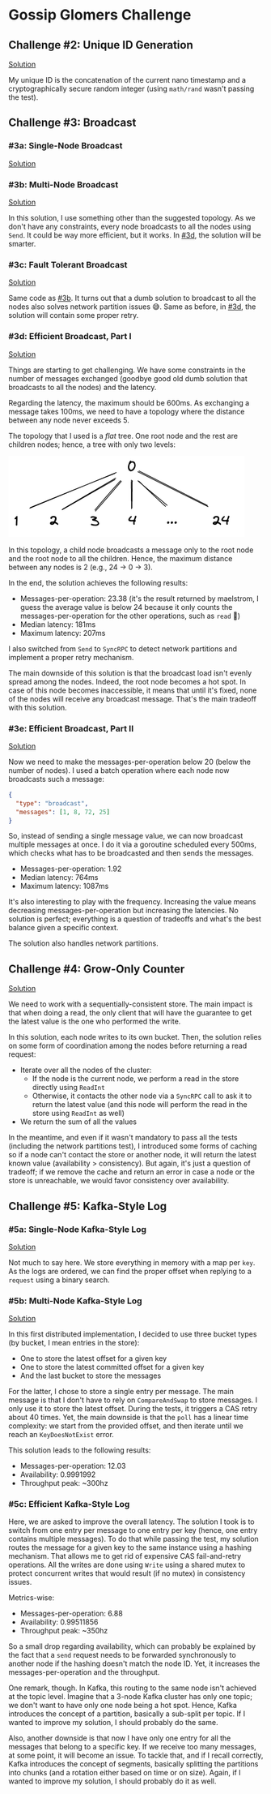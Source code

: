 # Gossip Glomers Challenge

## Challenge #2: Unique ID Generation

[Solution](https://github.com/teivah/gossip-glomers/blob/main/challenge-2-unique-id/main.go)

My unique ID is the concatenation of the current nano timestamp and a cryptographically secure random integer (using `math/rand` wasn't passing the test).

## Challenge #3: Broadcast

### #3a: Single-Node Broadcast

[Solution](https://github.com/teivah/gossip-glomers/blob/main/challenge-3a-broadcast/main.go)

### #3b: Multi-Node Broadcast

[Solution](https://github.com/teivah/gossip-glomers/blob/main/challenge-3b-broadcast/main.go)

In this solution, I use something other than the suggested topology. As we don't have any constraints, every node broadcasts to all the nodes using `Send`. It could be way more efficient, but it works. In [#3d](#3d--efficient-broadcast-part-i), the solution will be smarter.

### #3c: Fault Tolerant Broadcast

[Solution](https://github.com/teivah/gossip-glomers/blob/main/challenge-3c-broadcast/main.go)

Same code as [#3b](#3b--multi-node-broadcast). It turns out that a dumb solution to broadcast to all the nodes also solves network partition issues 😅. Same as before, in [#3d](#3d--efficient-broadcast-part-i), the solution will contain some proper retry.

### #3d: Efficient Broadcast, Part I

[Solution](https://github.com/teivah/gossip-glomers/blob/main/challenge-3d-broadcast/main.go)

Things are starting to get challenging. We have some constraints in the number of messages exchanged (goodbye good old dumb solution that broadcasts to all the nodes) and the latency.

Regarding the latency, the maximum should be 600ms. As exchanging a message takes 100ms, we need to have a topology where the distance between any node never exceeds 5.

The topology that I used is a _flat_ tree. One root node and the rest are children nodes; hence, a tree with only two levels:

![](res/tree.png)

In this topology, a child node broadcasts a message only to the root node and the root node to all the children. Hence, the maximum distance between any nodes is 2 (e.g., 24 -> 0 -> 3).

In the end, the solution achieves the following results:
* Messages-per-operation: 23.38 (it's the result returned by maelstrom, I guess the average value is below 24 because it only counts the messages-per-operation for the other operations, such as `read` 🤷)
* Median latency: 181ms
* Maximum latency: 207ms

I also switched from `Send` to `SyncRPC` to detect network partitions and implement a proper retry mechanism.

The main downside of this solution is that the broadcast load isn't evenly spread among the nodes. Indeed, the root node becomes a hot spot. In case of this node becomes inaccessible, it means that until it's fixed, none of the nodes will receive any broadcast message. That's the main tradeoff with this solution.

### #3e: Efficient Broadcast, Part II

[Solution](https://github.com/teivah/gossip-glomers/blob/main/challenge-3e-broadcast/main.go)

Now we need to make the messages-per-operation below 20 (below the number of nodes). I used a batch operation where each node now broadcasts such a message:

```json
{
  "type": "broadcast",
  "messages": [1, 8, 72, 25]
}
```

So, instead of sending a single message value, we can now broadcast multiple messages at once. I do it via a goroutine scheduled every 500ms, which checks what has to be broadcasted and then sends the messages.

* Messages-per-operation: 1.92
* Median latency: 764ms
* Maximum latency: 1087ms

It's also interesting to play with the frequency. Increasing the value means decreasing messages-per-operation but increasing the latencies. No solution is perfect; everything is a question of tradeoffs and what's the best balance given a specific context.

The solution also handles network partitions.

## Challenge #4: Grow-Only Counter

[Solution](https://github.com/teivah/gossip-glomers/blob/main/challenge-4-grow-only-counter/main.go)

We need to work with a sequentially-consistent store. The main impact is that when doing a read, the only client that will have the guarantee to get the latest value is the one who performed the write.

In this solution, each node writes to its own bucket. Then, the solution relies on some form of coordination among the nodes before returning a read request:
* Iterate over all the nodes of the cluster:
  * If the node is the current node, we perform a read in the store directly using `ReadInt`
  * Otherwise, it contacts the other node via a `SyncRPC` call to ask it to return the latest value (and this node will perform the read in the store using `ReadInt` as well)
* We return the sum of all the values

In the meantime, and even if it wasn't mandatory to pass all the tests (including the network partitions test), I introduced some forms of caching so if a node can't contact the store or another node, it will return the latest known value (availability > consistency). But again, it's just a question of tradeoff; if we remove the cache and return an error in case a node or the store is unreachable, we would favor consistency over availability.

## Challenge #5: Kafka-Style Log

### #5a: Single-Node Kafka-Style Log

[Solution](https://github.com/teivah/gossip-glomers/blob/main/challenge-5a-kafka-log/main.go)

Not much to say here. We store everything in memory with a map per `key`. As the logs are ordered, we can find the proper offset when replying to a `request` using a binary search.

### #5b: Multi-Node Kafka-Style Log

[Solution](https://github.com/teivah/gossip-glomers/blob/main/challenge-5b-kafka-log/main.go)

In this first distributed implementation, I decided to use three bucket types (by bucket, I mean entries in the store):
* One to store the latest offset for a given key
* One to store the latest committed offset for a given key
* And the last bucket to store the messages

For the latter, I chose to store a single entry per message. The main message is that I don't have to rely on `CompareAndSwap` to store messages. I only use it to store the latest offset. During the tests, it triggers a CAS retry about 40 times. Yet, the main downside is that the `poll` has a linear time complexity: we start from the provided offset, and then iterate until we reach an `KeyDoesNotExist` error. 

This solution leads to the following results: 

* Messages-per-operation: 12.03
* Availability: 0.9991992
* Throughput peak: ~300hz

### #5c: Efficient Kafka-Style Log

Here, we are asked to improve the overall latency. The solution I took is to switch from one entry per message to one entry per key (hence, one entry contains multiple messages). To do that while passing the test, my solution routes the message for a given key to the same instance using a hashing mechanism. That allows me to get rid of expensive CAS fail-and-retry operations. All the writes are done using `Write` using a shared mutex to protect concurrent writes that would result (if no mutex) in consistency issues.

Metrics-wise:

* Messages-per-operation: 6.88
* Availability: 0.99511856
* Throughput peak: ~350hz

So a small drop regarding availability, which can probably be explained by the fact that a `send` request needs to be forwarded synchronously to another node if the hashing doesn't match the node ID. Yet, it increases the messages-per-operation and the throughput.

One remark, though. In Kafka, this routing to the same node isn't achieved at the topic level. Imagine that a 3-node Kafka cluster has only one topic; we don't want to have only one node being a hot spot. Hence, Kafka introduces the concept of a partition, basically a sub-split per topic. If I wanted to improve my solution, I should probably do the same.

Also, another downside is that now I have only one entry for all the messages that belong to a specific key. If we receive too many messages, at some point, it will become an issue. To tackle that, and if I recall correctly, Kafka introduces the concept of segments, basically splitting the partitions into chunks (and a rotation either based on time or on size). Again, if I wanted to improve my solution, I should probably do it as well.

